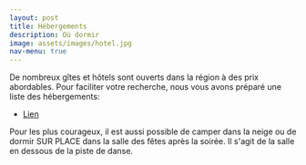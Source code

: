 ```yaml
---
layout: post
title: Hébergements
description: Où dormir
image: assets/images/hotel.jpg
nav-menu: true
---
```


<p>De nombreux gîtes et hôtels sont ouverts dans la région à des prix abordables. Pour faciliter votre recherche, nous vous avons préparé une liste des hébergements:</p>

<ul class="actions">
	<li><a href="https://www.lequipe.fr/" class="button">Lien</a></li>
</ul>


<p>Pour les plus courageux, il est aussi possible de camper dans la neige ou de dormir SUR PLACE dans la salle des fêtes après la soirée. Il s'agit de la salle en dessous de la piste de danse.</p>

